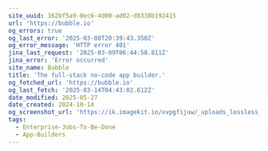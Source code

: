 ```yaml
---
site_uuid: 162bf5a9-0ec6-4d00-ad02-d8338b192415
url: 'https://bubble.io'
og_errors: true
og_last_error: '2025-03-08T20:39:43.350Z'
og_error_message: 'HTTP error 401'
jina_last_request: '2025-03-09T06:44:58.811Z'
jina_error: 'Error occurred'
site_name: Bubble
title: 'The full-stack no-code app builder.'
og_fetched_url: 'https://bubble.io'
og_last_fetch: '2025-03-14T04:43:02.612Z'
date_modified: 2025-05-27
date_created: 2024-10-14
og_screenshot_url: 'https://ik.imagekit.io/xvpgfijuw/_uploads_lossless_screenshots_20250527_Bubble_og_screenshot.jpeg'
tags:
  - Enterprise-Jobs-To-Be-Done
  - App-Builders
---
```


